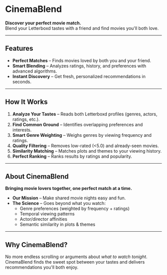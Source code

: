 #  CinemaBlend

**Discover your perfect movie match.**  
Blend your Letterboxd tastes with a friend and find movies you'll both love.

---

## Features

- **Perfect Matches** – Finds movies loved by both you and your friend.  
- **Smart Blending** – Analyzes ratings, history, and preferences with advanced algorithms.  
- **Instant Discovery** – Get fresh, personalized recommendations in seconds.  

---

## How It Works

1. **Analyze Your Tastes** – Reads both Letterboxd profiles (genres, actors, ratings, etc.).  
2. **Find Common Ground** – Identifies overlapping preferences and interests.  
3. **Smart Genre Weighting** – Weighs genres by viewing frequency and ratings.  
4. **Quality Filtering** – Removes low-rated (<5.0) and already-seen movies.  
5. **Similarity Matching** – Matches plots and themes to your viewing history.  
6. **Perfect Ranking** – Ranks results by ratings and popularity.  

---

## About CinemaBlend

**Bringing movie lovers together, one perfect match at a time.**

- **Our Mission** – Make shared movie nights easy and fun.  
- **The Science** – Goes beyond what you watch:
  - Genre preferences (weighted by frequency + ratings)  
  - Temporal viewing patterns  
  - Actor/director affinities  
  - Semantic similarity in plots & themes  
---

## Why CinemaBlend?

No more endless scrolling or arguments about *what to watch tonight*.  
CinemaBlend finds the sweet spot between your tastes and delivers recommendations you'll both enjoy.  
